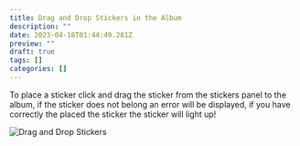 ```yaml
---
title: Drag and Drop Stickers in the Album
description: ""
date: 2023-04-18T01:44:49.281Z
preview: ""
draft: true
tags: []
categories: []
---
```


To place a sticker click and drag the sticker from the stickers panel to the album, if the sticker does not belong an error will be displayed, if you have correctly the placed the sticker the sticker will light up!

![Drag and Drop Stickers](../assets/sticker-in-album.gif)